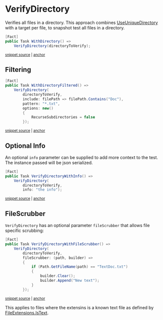 <!--
GENERATED FILE - DO NOT EDIT
This file was generated by [MarkdownSnippets](https://github.com/SimonCropp/MarkdownSnippets).
Source File: /docs/mdsource/verify-directory.source.md
To change this file edit the source file and then run MarkdownSnippets.
-->

# VerifyDirectory

Verifies all files in a directory. This approach combines [UseUniqueDirectory](/docs/naming.md#useuniquedirectory) with a target per file, to snapshot test all files in a directory.

<!-- snippet: VerifyDirectoryXunit -->
<a id='snippet-VerifyDirectoryXunit'></a>
```cs
[Fact]
public Task WithDirectory() =>
    VerifyDirectory(directoryToVerify);
```
<sup><a href='/src/Verify.Xunit.Tests/Tests.cs#L95-L101' title='Snippet source file'>snippet source</a> | <a href='#snippet-VerifyDirectoryXunit' title='Start of snippet'>anchor</a></sup>
<!-- endSnippet -->


## Filtering

<!-- snippet: VerifyDirectoryFilterXunit -->
<a id='snippet-VerifyDirectoryFilterXunit'></a>
```cs
[Fact]
public Task WithDirectoryFiltered() =>
    VerifyDirectory(
        directoryToVerify,
        include: filePath => filePath.Contains("Doc"),
        pattern: "*.txt",
        options: new()
        {
            RecurseSubdirectories = false
        });
```
<sup><a href='/src/Verify.Xunit.Tests/Tests.cs#L132-L145' title='Snippet source file'>snippet source</a> | <a href='#snippet-VerifyDirectoryFilterXunit' title='Start of snippet'>anchor</a></sup>
<!-- endSnippet -->


## Optional Info

An optional `info` parameter can be supplied to add more context to the test. The instance passed will be json serialized.

<!-- snippet: VerifyDirectoryWithInfo -->
<a id='snippet-VerifyDirectoryWithInfo'></a>
```cs
[Fact]
public Task VerifyDirectoryWithInfo() =>
    VerifyDirectory(
        directoryToVerify,
        info: "the info");
```
<sup><a href='/src/Verify.Xunit.Tests/Tests.cs#L103-L111' title='Snippet source file'>snippet source</a> | <a href='#snippet-VerifyDirectoryWithInfo' title='Start of snippet'>anchor</a></sup>
<!-- endSnippet -->


## FileScrubber

`VerifyDirectory` has an optional parameter `fileScrubber` that allows file specific scrubbing:

<!-- snippet: VerifyDirectoryWithFileScrubber -->
<a id='snippet-VerifyDirectoryWithFileScrubber'></a>
```cs
[Fact]
public Task VerifyDirectoryWithFileScrubber() =>
    VerifyDirectory(
        directoryToVerify,
        fileScrubber: (path, builder) =>
        {
            if (Path.GetFileName(path) == "TextDoc.txt")
            {
                builder.Clear();
                builder.Append("New text");
            }
        });
```
<sup><a href='/src/Verify.Xunit.Tests/Tests.cs#L113-L128' title='Snippet source file'>snippet source</a> | <a href='#snippet-VerifyDirectoryWithFileScrubber' title='Start of snippet'>anchor</a></sup>
<!-- endSnippet -->

This applies to files where the extensins is a known text file as defined by [FileExtensions.IsText](https://github.com/VerifyTests/EmptyFiles#istext).
